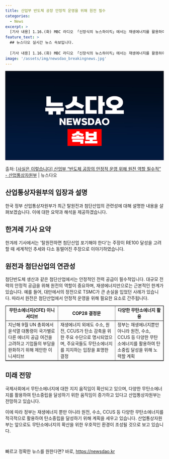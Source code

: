 ```yaml
---
title: 산업부 반도체 공장 안정적 운영을 위해 원전 필수
categories:
  - News
excerpt: >
  [기사 내용] 1.16.(화) MBC 라디오 「신장식의 뉴스하이킥」에서는 재생에너지를 활용하여 첨단반도체를 …
feature_text: >
  ## 뉴스다오 실시간 뉴스 속보입니다.

  [기사 내용] 1.16.(화) MBC 라디오 「신장식의 뉴스하이킥」에서는 재생에너지를 활용하여 첨단반도체를 …
image: '/assets/img/newsdao_breakingnews.jpg'
---
```


![뉴스다오 속보](/assets/img/newsdao_breakingnews.jpg)

<p>출처: <a href="https://newsdao.kr/3035" rel="dofollow">[사실은 이렇습니다] 산업부 “반도체 공장의 안정적 운영 위해 원전 역할 필수적” - 산업통상자원부</a> | 뉴스다오</p>

<h2>산업통상자원부의 입장과 설명</h2>
<p data-ke-size="size16">한국 정부 산업통상자원부가 최근 탈원전과 첨단산업의 관련성에 대해 설명한 내용을 살펴보겠습니다. 이에 대한 요약과 해석을 제공하겠습니다.</p>

<h2>한겨레 기사 요약</h2>
<p data-ke-size="size16">한겨레 기사에서는 '탈원전하면 첨단산업 포기해야 한다'는 주장이 RE100 달성을 고려할 때 세계적인 추세와 다소 동떨어진 주장으로 이야기하였습니다.</p>

<h2>원전과 첨단산업의 연관성</h2>
<p data-ke-size="size16">첨단반도체 생산과 같은 첨단산업에서는 안정적인 전력 공급이 필수적입니다. 대규모 전력의 안정적 공급을 위해 원전의 역할이 중요하며, 재생에너지만으로는 근본적인 한계가 있습니다. 예를 들어, 대만에서의 정전으로 TSMC가 큰 손실을 입었던 사례가 있습니다. 따라서 원전은 첨단산업에서 안정적 운영을 위해 필요한 요소로 간주됩니다.</p>

<table style="width: 100%;" border="1">
<tbody>
<tr>
<td style="text-align: center; height: 17px;"><b>무탄소에너지(CFE) 이니셔티브</b></td>
<td style="text-align: center; height: 17px;"><b>COP28 결정문</b></td>
<td style="text-align: center; height: 17px;"><b>다양한 무탄소에너지 활용</b></td>
</tr>
<tr>
<td style="height: 17px;">지난해 9월 UN 총회에서 윤석열 대통령이 국가별로 다른 에너지 공급 여건을 고려하고 기업들의 부담을 완화하기 위해 제안한 이니셔티브</td>
<td style="height: 17px;">재생에너지 외에도 수소, 원전, CCUS가 탄소 감축을 위한 주요 수단으로 명시되었으며, 주요국들도 무탄소에너지를 지지하는 입장을 표명한 결정</td>
<td style="height: 17px;">정부는 재생에너지뿐만 아니라 원전, 수소, CCUS 등 다양한 무탄소에너지를 활용하여 탄소중립 달성을 위해 노력할 계획</td>
</tr>
</tbody>
</table>

<h2>미래 전망</h2>
<p data-ke-size="size16">국제사회에서 무탄소에너지에 대한 지지 움직임이 확산되고 있으며, 다양한 무탄소에너지를 활용하여 탄소중립을 달성하기 위한 움직임이 증가하고 있다고 산업통상자원부는 전망하고 있습니다.</p>

<p data-ke-size="size16">이에 따라 정부는 재생에너지 뿐만 아니라 원전, 수소, CCUS 등 다양한 무탄소에너지를 적극적으로 활용하여 탄소중립을 달성하기 위해 계획을 세우고 있습니다. 산업통상자원부는 앞으로도 무탄소에너지의 확산을 위한 우호적인 환경이 조성될 것으로 보고 있습니다.</p>

<p data-ke-size="size16">&nbsp;</p> 

빠르고 정확한 뉴스를 원한다면? 바로, <a href="https://newsdao.kr" rel="dofollow">https://newsdao.kr</a>


    
